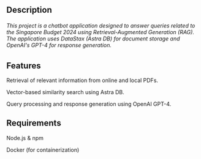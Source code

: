 ## Description

###### This project is a chatbot application designed to answer queries related to the Singapore Budget 2024 using Retrieval-Augmented Generation (RAG). The application uses DataStax (Astra DB) for document storage and OpenAI's GPT-4 for response generation.

## Features

Retrieval of relevant information from online and local PDFs.

Vector-based similarity search using Astra DB.

Query processing and response generation using OpenAI GPT-4.

## Requirements

Node.js & npm

Docker (for containerization)
